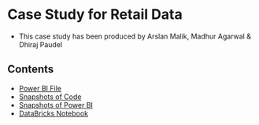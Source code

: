 # Case Study for Retail Data 
- This case study has been produced by Arslan Malik, Madhur Agarwal & Dhiraj Paudel


## Contents 
- [Power BI File]()
- [Snapshots of Code]()
- [Snapshots of Power BI]()
- [DataBricks Notebook]()
